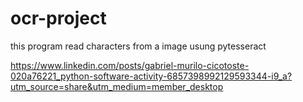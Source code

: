 # ocr-project
 this program read characters from a image usung pytesseract

https://www.linkedin.com/posts/gabriel-murilo-cicotoste-020a76221_python-software-activity-6857398992129593344-i9_a?utm_source=share&utm_medium=member_desktop
